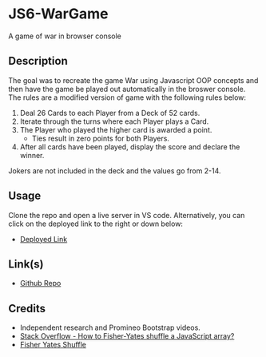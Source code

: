 # JS6-WarGame
A game of war in browser console

## Description

The goal was to recreate the game War using Javascript OOP concepts and then have the game be played out automatically in the broswer console. The rules are a modified version of game with the following rules below:

1. Deal 26 Cards to each Player from a Deck of 52 cards.
2. Iterate through the turns where each Player plays a Card.
3. The Player who played the higher card is awarded a point.
    - Ties result in zero points for both Players.
4. After all cards have been played, display the score and declare the winner.

Jokers are not included in the deck and the values go from 2-14.


## Usage

Clone the repo and open a live server in VS code. Alternatively, you can click on the deployed link to the right or down below:

- [Deployed Link](WIP)

## Link(s)

- [Github Repo](https://github.com/Exo-MDR-CD2000/JS6-WarGame)

## Credits

- Independent research and Promineo Bootstrap videos.
- [Stack Overflow - How to Fisher-Yates shuffle a JavaScript array?](https://stackoverflow.com/questions/59810241/how-to-fisher-yates-shuffle-a-javascript-array)
- [Fisher Yates Shuffle](https://medium.com/@omar.rashid2/fisher-yates-shuffle-a2aa15578d2f)